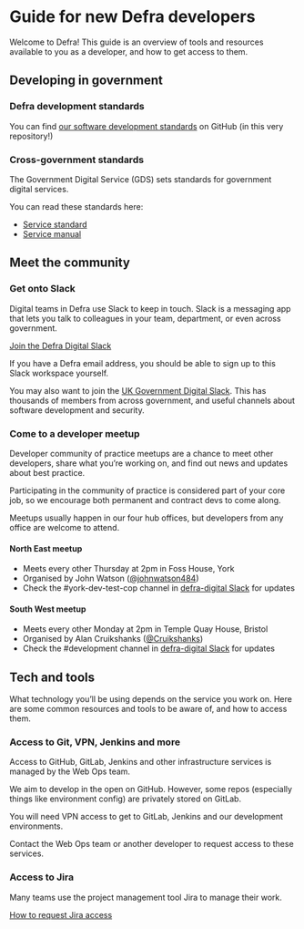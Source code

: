 # Guide for new Defra developers

Welcome to Defra! This guide is an overview of tools and resources available to you as a developer, and how to get access to them.

## Developing in government

### Defra development standards

You can find [our software development standards](https://github.com/DEFRA/software-development-standards/) on GitHub (in this very repository!)

### Cross-government standards

The Government Digital Service (GDS) sets standards for government digital services.

You can read these standards here:

- [Service standard](https://www.gov.uk/service-manual/service-standard)
- [Service manual](https://www.gov.uk/service-manual)

## Meet the community

### Get onto Slack

Digital teams in Defra use Slack to keep in touch. Slack is a messaging app that lets you talk to colleagues in your team, department, or even across government.

[Join the Defra Digital Slack](https://defra-digital.slack.com/)

If you have a Defra email address, you should be able to sign up to this Slack workspace yourself.

You may also want to join the [UK Government Digital Slack](https://ukgovernmentdigital.slack.com/). This has thousands of members from across government, and useful channels about software development and security.

### Come to a developer meetup

Developer community of practice meetups are a chance to meet other developers, share what you’re working on, and find out news and updates about best practice.

Participating in the community of practice is considered part of your core job, so we encourage both permanent and contract devs to come along.

Meetups usually happen in our four hub offices, but developers from any office are welcome to attend.

#### North East meetup

- Meets every other Thursday at 2pm in Foss House, York
- Organised by John Watson ([@johnwatson484](https://github.com/johnwatson484))
- Check the #york-dev-test-cop channel in [defra-digital Slack](https://defra-digital.slack.com/) for updates

#### South West meetup

- Meets every other Monday at 2pm in Temple Quay House, Bristol
- Organised by Alan Cruikshanks ([@Cruikshanks](https://github.com/Cruikshanks))
- Check the #development channel in [defra-digital Slack](https://defra-digital.slack.com/) for updates

## Tech and tools

What technology you’ll be using depends on the service you work on. Here are some common resources and tools to be aware of, and how to access them.

### Access to Git, VPN, Jenkins and more

Access to GitHub, GitLab, Jenkins and other infrastructure services is managed by the Web Ops team.

We aim to develop in the open on GitHub. However, some repos (especially things like environment config) are privately stored on GitLab.

You will need VPN access to get to GitLab, Jenkins and our development environments.

Contact the Web Ops team or another developer to request access to these services.

### Access to Jira

Many teams use the project management tool Jira to manage their work.

[How to request Jira access](https://github.com/DEFRA/qa-test/wiki/Jira)
